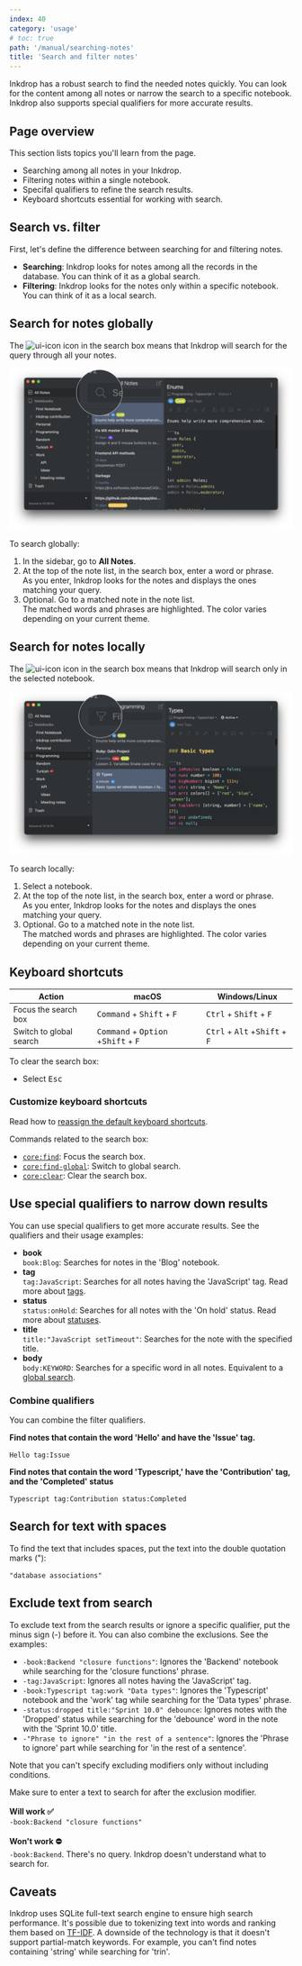 ```yaml
---
index: 40
category: 'usage'
# toc: true
path: '/manual/searching-notes'
title: 'Search and filter notes'
---
```


Inkdrop has a robust search to find the needed notes quickly. You can look for the content among all notes or narrow the search to a specific notebook. Inkdrop also supports special qualifiers for more accurate results.

## Page overview

This section lists topics you'll learn from the page.

- Searching among all notes in your Inkdrop.
- Filtering notes within a single notebook.
- Specifal qualifiers to refine the search results.
- Keyboard shortcuts essential for working with search.

## Search vs. filter

First, let's define the difference between searching for and filtering notes. 

- **Searching**: Inkdrop looks for notes among all the records in the database. You can think of it as a global search.
- **Filtering**: Inkdrop looks for the notes only within a specific notebook. You can think of it as a local search.

## Search for notes globally

The ![ui-icon](/images/icons/search.svg) icon in the search box means that Inkdrop will search for the query through all your notes.

![Inkdrop can search for notes globally](./searching-notes_search-bar-global.png)

To search globally:

1. In the sidebar, go to **All Notes**.
1. At the top of the note list, in the search box, enter a word or phrase.  
   As you enter, Inkdrop looks for the notes and displays the ones matching your query.
1. Optional. Go to a matched note in the note list.  
   The matched words and phrases are highlighted. The color varies depending on your current theme.

## Search for notes locally

The ![ui-icon](/images/icons/filter-1.svg) icon in the search box means that Inkdrop will search only in the selected notebook.

![Inkdrop can search for notes globally](./searching-notes_search-bar-local.png)

To search locally:

1. Select a notebook. 
1. At the top of the note list, in the search box, enter a word or phrase.  
   As you enter, Inkdrop looks for the notes and displays the ones matching your query.
1. Optional. Go to a matched note in the note list.  
   The matched words and phrases are highlighted. The color varies depending on your current theme.


## Keyboard shortcuts

| Action                            | macOS                                                                   | Windows/Linux                                                     |
|-----------------------------------|-------------------------------------------------------------------------|-------------------------------------------------------------------|
| Focus the search box              | <kbd>Command</kbd> + <kbd>Shift</kbd> + <kbd>F</kbd>                    | <kbd>Ctrl</kbd> + <kbd>Shift</kbd> + <kbd>F</kbd>                 |
| Switch to global search | <kbd>Command</kbd> + <kbd>Option</kbd> +<kbd>Shift</kbd> + <kbd>F</kbd> | <kbd>Ctrl</kbd> + <kbd>Alt</kbd> +<kbd>Shift</kbd> + <kbd>F</kbd>

To clear the search box:

* Select <kbd>Esc</kbd>

### Customize keyboard shortcuts

Read how to [reassign the default keyboard shortcuts](https://docs.inkdrop.app/manual/customizing-keybindings).

Commands related to the search box: 

* [`core:find`](https://docs.inkdrop.app/manual/list-of-commands#corefind): Focus the search box.
* [`core:find-global`](https://docs.inkdrop.app/manual/list-of-commands#corefind-global): Switch to global search.
* [`core:clear`](https://docs.inkdrop.app/manual/list-of-commands#corefind-clear): Clear the search box.

## Use special qualifiers to narrow down results

You can use special qualifiers to get more accurate results. See the qualifiers and their usage examples:

* **book**  
  `book:Blog`: Searches for notes in the 'Blog' notebook.
* **tag**  
  `tag:JavaScript`: Searches for all notes having the 'JavaScript' tag. Read more about [tags](https://docs.inkdrop.app/manual/write-notes#tag-notes).
* **status**  
  `status:onHold`: Searches for all notes with the 'On hold' status. Read more about [statuses](https://docs.inkdrop.app/manual/managing-tasks-with-status).
* **title**  
  `title:"JavaScript setTimeout"`: Searches for the note with the specified title.
* **body**  
  `body:KEYWORD`: Searches for a specific word in all notes. Equivalent to a [global search](#search-for-notes-in-all-notebooks).

### Combine qualifiers 

You can combine the filter qualifiers. 

**Find notes that contain the word 'Hello' and have the 'Issue' tag.**

```
Hello tag:Issue
```

**Find notes that contain the word 'Typescript,' have the 'Contribution' tag, and the 'Completed' status**

```
Typescript tag:Contribution status:Completed
```

## Search for text with spaces

To find the text that includes spaces, put the text into the double quotation marks ("):

```
"database associations"
```

## Exclude text from search

To exclude text from the search results or ignore a specific qualifier, put the minus sign (-) before it. You can also combine the exclusions. See the examples:

* `-book:Backend "closure functions"`: Ignores the 'Backend' notebook while searching for the 'closure functions' phrase.
* `-tag:JavaScript`: Ignores all notes having the 'JavaScript' tag.
* `-book:Typescript tag:work "Data types"`: Ignores the 'Typescript' notebook and the 'work' tag while searching for the 'Data types' phrase.
* `-status:dropped title:"Sprint 10.0" debounce`: Ignores notes with the 'Dropped' status while searching for the 'debounce' word in the note with the 'Sprint 10.0' title.
* `-"Phrase to ignore" "in the rest of a sentence"`: Ignores the 'Phrase to ignore' part while searching for 'in the rest of a sentence'.

Note that you can't specify excluding modifiers only without including conditions.
<div class="ui warning message">
Make sure to enter a text to search for after the exclusion modifier. <br><br>
<b>Will work ✅</b><br><code>-book:Backend "closure functions"</code><br><br>
<b>Won't work ⛔️</b><br>
<code>-book:Backend</code>. There's no query. Inkdrop doesn't understand what to search for.
</div>

## Caveats

Inkdrop uses SQLite full-text search engine to ensure high search performance. It's possible due to tokenizing text into words and ranking them based on [TF-IDF](https://sqlite.org/fts5.html). A downside of the technology is that it doesn't support partial-match keywords. For example, you can't find notes containing 'string' while searching for 'trin'.
